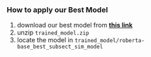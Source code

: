 ### How to apply our Best Model
1) download our best model from [**this link**](https://drive.google.com/drive/folders/1-WbZ5Lw3OTyMRLT3lLCRK680cG0DJk00?usp=sharing)
2) unzip `trained_model.zip`
3) locate the model in `trained_model/roberta-base_best_subsect_sim_model`